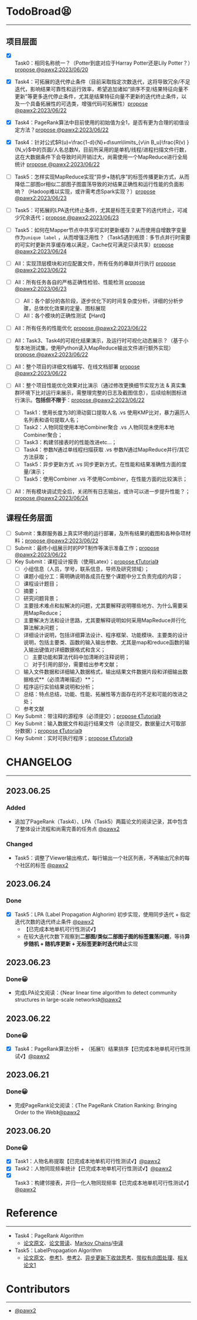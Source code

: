# TodoBroad😫

------

## 项目层面

- [x] Task0：相同名称统一？（Potter到底对应于Harray Potter还是Lily
  Potter？）[propose @pawx2:2023/06/20](https://github.com/pawx2)
- [x] 
  Task4：可拓展的迭代停止条件（目前采取指定次数迭代，这将导致冗余/不足迭代，影响结果可靠性和运行效率，希望追加诸如“排序不变/结果特征向量不更新”等更多迭代停止条件，尤其是结果特征向量不更新的迭代终止条件，以及一个具备拓展性的可选类，增强代码可拓展性）[propose @pawx2:2023/06/22](https://github.com/pawx2)
- [x] 
  Task4：PageRank算法中目前使用的初始值为全1，是否有更为合理的初值设定方法？[propose @pawx2:2023/06/22](https://github.com/pawx2)
- [x] Task4：针对公式$R(u)=\frac{1-d}{N}+d\sum\limits_{v\in B_u}\frac{R(v)
  }{N_v}$中的页面/人名总数$N$，目前所采用的是单机/线程/进程扫描文件行数，这在大数据条件下会导致时间开销过大，尚需使用一个MapReduce进行全局统计 [propose @pawx2:2023/06/22](https://github.com/pawx2)
- [ ] 
  Task5：怎样实现MapReduce实现“异步+随机序”的标签传播更新方式，从而降低二部图or相似二部图子图震荡导致的对结果正确性和运行性能的负面影响？（Hadoop难以实现，或许需考虑Spark实现？）[propose @pawx2:2023/06/23](https://github.com/pawx2)
- [ ] 
  Task5：可拓展的LPA迭代终止条件，尤其是标签无变更下的迭代终止，可减少冗余迭代；[propose @pawx2:2023/06/23](https://github.com/pawx2)
- [ ] Task5：如何在Mapper节点中共享可实时更新缓存？从而使用自增数字变量作为`unique label`
  ，从而增强泛用性？（Task5遇到瓶颈：多节点并行时需要的可实时更新共享缓存难以满足，Cache仅可满足只读共享）[propose @pawx2:2023/06/24](https://github.com/pawx2)
- [ ] All：实现顶层模块和对应配置文件，所有任务的串联并行执行 [propose @pawx2:2023/06/22](https://github.com/pawx2)
- [ ] All：所有任务各自的严格正确性检验、性能检测 [propose @pawx2:2023/06/23](https://github.com/pawx2)
  - [ ] All：各个部分的各阶段，逐步优化下的时间复杂度分析，详细的分析步骤，总体优化效果的定量、图标展现
  - [ ] All：各个模块的正确性测试【Hard】
- [ ] All：所有任务的性能优化 [propose @pawx2:2023/06/22](https://github.com/pawx2)
- [ ] 
  All：Task3、Task4的可视化结果演示，及运行时可视化动态展示？（基于小型本地测试集，使用Python读入MapReduce输出文件进行额外实现）[propose @pawx2:2023/06/22](https://github.com/pawx2)
- [ ] All：整个项目的详细文档编写、在线文档部署 [propose @pawx2:2023/06/22](https://github.com/pawx2)
- [ ] All：整个项目性能优化效果对比演示（通过修改更换细节实现方法 & 真实集群环境下比对运行来展示，需整理完整的日志及截图信息），后续绘制图标进行演示。**包括但不限于**：[propose @pawx2:2023/06/22](https://github.com/pawx2)
    - [ ] Task1：使用长度为3的滑动窗口提取人名 .vs 使用KMP比对，暴力遍历人名列表和语句提取人名；
    - [ ] Task2：人物同现使用本地Combiner聚合 .vs 人物同现未使用本地Combiner聚合；
    - [ ] Task3：构建邻接表时的性能改进etc…；
    - [ ] Task4：参数$N$通过单线程扫描获取 .vs 参数$N$通过MapReduce并行/其它方法获取；
    - [ ] Task5：异步更新方式 .vs 同步更新方式，在性能和结果准确性方面的度量/演示；
    - [ ] Task5：使用Combiner .vs 不使用Combiner，在性能方面的比较演示；
- [ ] All：所有模块调试完全后，关闭所有日志输出，或许可以进一步提升性能？；[propose @pawx2:2023/06/24](https://github.com/pawx2)


## 课程任务层面

- [ ] Submit：集群服务器上真实环境的运行部署，及所有结果的截图和各种杂项材料；[propose @pawx2:2023/06/22](https://github.com/pawx2)
- [ ] Submit：最终小组展示时的PPT制作等演示准备工作；[propose @pawx2:2023/06/22](https://github.com/pawx2)
- [ ] Key Submit：课程设计报告（使用Latex）；[propose 《Tutorial》]()
    - [ ] 小组信息（人员，学号，联系信息，导师及研究领域）；
    - [ ] 课题小组分工：需明确说明各成员在整个课题中分工负责完成的内容；
    - [ ] 课程设计题目；
    - [ ] 摘要；
    - [ ] 研究问题背景；
    - [ ] 主要技术难点和拟解决的问题，尤其要解释说明哪些地方、为什么需要采用MapReduce；
    - [ ] 主要解决方法和设计思路，尤其要解释说明如何采用MapReduce并行化算法解决问题；
    - [ ] 详细设计说明，包括详细算法设计、程序框架、功能模块、主要类的设计说明，包括主要类、函数的输入输出参数、尤其是map和reduce函数的输入输出键值对详细数据格式和含义；
        - [ ] 主要功能和算法代码中加清晰的注释说明；
        - [ ] 对于引用的部分，需要给出参考文献；

    - [ ] 输入文件数据和详细输入数据格式，输出结果文件数据片段和详细输出数据格式**（必须清晰描述）**；
    - [ ] 程序运行实验结果说明和分析；
    - [ ] 总结：特点总结，功能、性能、拓展性等方面存在的不足和可能的改进之处；
    - [ ] 参考文献

- [ ] Key Submit：带注释的源程序（必须提交）；[propose 《Tutorial》]()
- [ ] Key Submit：输入数据文件和运行结果文件（必须提交，数据量过大可取部分数据）；[propose 《Tutorial》]()
- [ ] Key Submit：实时可执行程序；[propose 《Tutorial》]()

# CHANGELOG

------

## 2023.06.25

### Added

- 追加了PageRank（Task4）、LPA（Task5）两篇论文的阅读记录，其中包含了整体设计流程和尚需完善的任务点 [@pawx2](https://github.com/pawx2)

### Changed

- Task5：调整了Viewer输出格式，每行输出一个社区列表，不再输出冗余的每个社区的标签 [@pawx2](https://github.com/pawx2)

## 2023.06.24

### Done

- [x] Task5：LPA (Label Propagation Alghorim) 初步实现，使用同步迭代 + 指定迭代次数的迭代终止条件 [@pawx2](https://github.com/pawx2)
    - 【已完成本地单机可行性测试√】
    - 在较大迭代次数下观察到**二部图/类似二部图子图的标签震荡问题**，等待**异步随机 + 随机序更新 + 无标签更新时迭代终止**实现

## 2023.06.23

### Done😀

- 完成LPA论文阅读：《Near linear time algorithm to detect community structures in large-scale networks》[@pawx2](https://github.com/pawx2)

## 2023.06.22

### Done😀

- [x] Task4：PageRank算法分析 + （拓展1）结果排序【已完成本地单机可行性测试√】[@pawx2](https://github.com/pawx2)

## 2023.06.21

### Done😀

- 完成PageRank论文阅读：《The PageRank Citation Ranking: Bringing Order to the Web》[@pawx2](https://github.com/pawx2)

## 2023.06.20

### Done😀

- [x] Task1：人物名称提取【已完成本地单机可行性测试√】[@pawx2](https://github.com/pawx2)
- [x] Task2：人物同现频率统计【已完成本地单机可行性测试√】[@pawx2](https://github.com/pawx2)
- [x] Task3：构建邻接表，并归一化人物同现频率【已完成本地单机可行性测试√】[@pawx2](https://github.com/pawx2)

# Reference

------

- Task4：PageRank Algorithm
    - [论文原文](http://web.mit.edu/6.033/2004/wwwdocs/papers/page98pagerank.pdf)、[论文带读](https://zhuanlan.zhihu.com/p/120962803)、[Markov Chains](https://www.youtube.com/watch?v=i3AkTO9HLXo&t=1s)/[中译](https://www.bilibili.com/video/BV1xa4y1w7aT/?spm_id_from=333.1007.tianma.2-2-4.click&vd_source=2a11f9f700546028a49b63c0d54f4bda)
- Task5：LabelPropagation Algorithm
    - [论文原文](https://journals.aps.org/pre/abstract/10.1103/PhysRevE.76.036106)、[参考1](https://www.cnblogs.com/LittleHann/p/10699988.html)、[参考2](https://blog.csdn.net/u013385018/article/details/95447955)、[异步更新下收敛思考](https://www.zhihu.com/question/277808560)、[带权有向图处理](https://blog.csdn.net/google19890102/article/details/51558148)、[相关论文1](https://proceedings.neurips.cc/paper_files/paper/2003/file/87682805257e619d49b8e0dfdc14affa-Paper.pdf)

# Contributors

------

- [@pawx2](https://github.com/pawx2)



